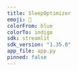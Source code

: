 ```yaml
---
title: SleepOptimizer
emoji: 🛌
colorFrom: blue
colorTo: indigo
sdk: streamlit
sdk_version: "1.35.0"
app_file: app.py
pinned: false
---
```


